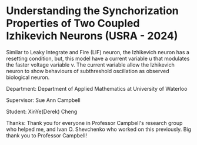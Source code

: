 # Understanding the Synchorization Properties of Two Coupled Izhikevich Neurons (USRA - 2024)

Similar to Leaky Integrate and Fire (LIF) neuron, the Izhikevich neuron has a resetting condition, but, this model have a current variable u that modulates the faster voltage variable v. The current variable allow the Izhikevich neuron to show behaviours of subthreshold oscillation as observed biological neuron. 

Department: Department of Applied Mathematics at University of Waterloo

Supervisor: Sue Ann Campbell

Student: XinYe(Derek) Cheng

Thanks: Thank you for everyone in Professor Campbell's research group who helped me, and Ivan O. Shevchenko who worked on this previously. Big thank you to Professor Campbell!


